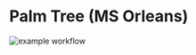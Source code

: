 # Palm Tree (MS Orleans)

![example workflow](https://github.com/aroman35/palm-tree/actions/workflows/dotnet.yml/badge.svg)